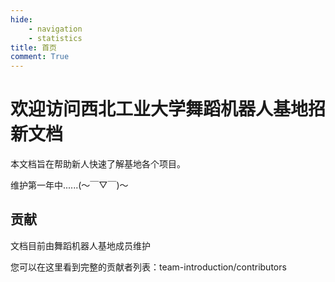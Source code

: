 ```yaml
---
hide:
    - navigation
    - statistics
title: 首页
comment: True
---
```


# 欢迎访问西北工业大学舞蹈机器人基地招新文档

本文档旨在帮助新人快速了解基地各个项目。

维护第一年中......(〜￣▽￣)〜


## 贡献
文档目前由舞蹈机器人基地成员维护

您可以在这里看到完整的贡献者列表：team-introduction/contributors

